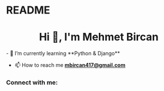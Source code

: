 # README
<h1 align="center">Hi 👋, I'm Mehmet Bircan</h1>
- 🌱 I’m currently learning **Python & Django**

- 📫 How to reach me **mbircan417@gmail.com**

<h3 align="left">Connect with me:</h3>
<p align="left">
</p>
